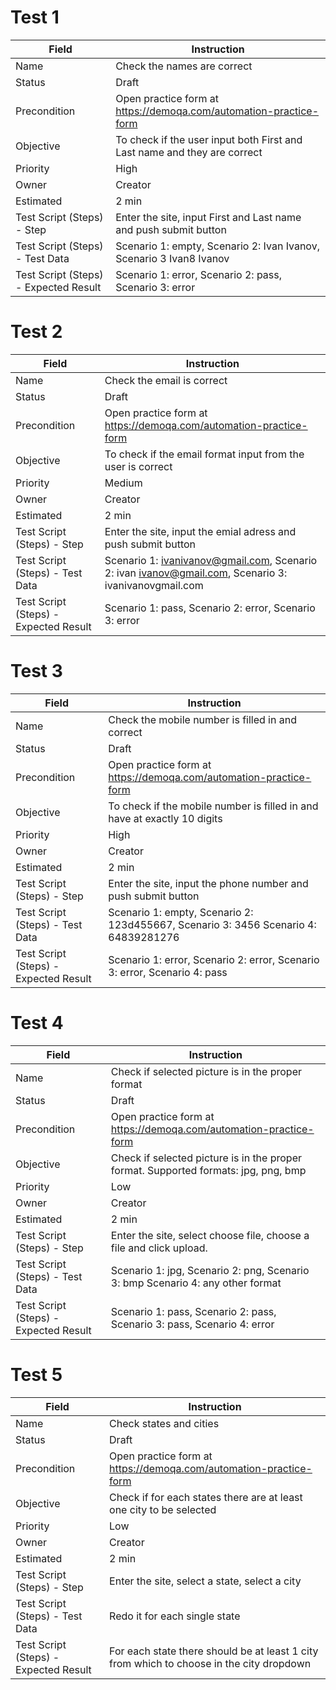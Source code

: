 
# Test 1
| Field                                 | Instruction                                                                         
| ------------------------------------- | ----------------------------------------------------------------------------------- 
| Name                                  | Check the names are correct 
| Status                                | Draft                 
| Precondition                          | Open practice form at https://demoqa.com/automation-practice-form
| Objective                             | To check if the user input both First and Last name and they are correct        
| Priority                              | High                     
| Owner                                 | Creator                                     
| Estimated                             | 2 min       
| Test Script (Steps) - Step            | Enter the site, input First and Last name and push submit button                                                    
| Test Script (Steps) - Test Data       | Scenario 1: empty, Scenario 2: Ivan Ivanov, Scenario 3 Ivan8 Ivanov                                   
| Test Script (Steps) - Expected Result | Scenario 1: error, Scenario 2: pass, Scenario 3: error    

# Test 2
| Field                                 | Instruction                                                                         
| ------------------------------------- | ----------------------------------------------------------------------------------- 
| Name                                  | Check the email is correct
| Status                                | Draft                 
| Precondition                          | Open practice form at https://demoqa.com/automation-practice-form
| Objective                             | To check if the email format input from the user is correct        
| Priority                              | Medium                     
| Owner                                 | Creator                                     
| Estimated                             | 2 min       
| Test Script (Steps) - Step            | Enter the site, input the emial adress and push submit button                                                    
| Test Script (Steps) - Test Data       | Scenario 1: ivanivanov@gmail.com, Scenario 2: ivan ivanov@gmail.com, Scenario 3: ivanivanovgmail.com                                
| Test Script (Steps) - Expected Result | Scenario 1: pass, Scenario 2: error, Scenario 3: error    

# Test 3
| Field                                 | Instruction                                                                         
| ------------------------------------- | ----------------------------------------------------------------------------------- 
| Name                                  | Check the mobile number is filled in and correct
| Status                                | Draft                 
| Precondition                          | Open practice form at https://demoqa.com/automation-practice-form
| Objective                             | To check if the mobile number is filled in and have at exactly 10 digits       
| Priority                              | High                     
| Owner                                 | Creator                                     
| Estimated                             | 2 min       
| Test Script (Steps) - Step            | Enter the site, input the phone number and push submit button                                                
| Test Script (Steps) - Test Data       | Scenario 1: empty, Scenario 2: 123d455667, Scenario 3: 3456 Scenario 4: 64839281276                               
| Test Script (Steps) - Expected Result | Scenario 1: error, Scenario 2: error, Scenario 3: error, Scenario 4: pass   

# Test 4
| Field                                 | Instruction                                                                         
| ------------------------------------- | ----------------------------------------------------------------------------------- 
| Name                                  | Check if selected picture is in the proper format
| Status                                | Draft                 
| Precondition                          | Open practice form at https://demoqa.com/automation-practice-form
| Objective                             | Check if selected picture is in the proper format. Supported formats: jpg, png, bmp     
| Priority                              | Low                     
| Owner                                 | Creator                                     
| Estimated                             | 2 min       
| Test Script (Steps) - Step            | Enter the site, select choose file, choose a file and click upload.                                               
| Test Script (Steps) - Test Data       | Scenario 1: jpg, Scenario 2: png, Scenario 3: bmp Scenario 4: any other format                               
| Test Script (Steps) - Expected Result | Scenario 1: pass, Scenario 2: pass, Scenario 3: pass, Scenario 4: error  


# Test 5
| Field                                 | Instruction                                                                         
| ------------------------------------- | ----------------------------------------------------------------------------------- 
| Name                                  | Check states and cities
| Status                                | Draft                 
| Precondition                          | Open practice form at https://demoqa.com/automation-practice-form
| Objective                             | Check if for each states there are at least one city to be selected  
| Priority                              | Low                     
| Owner                                 | Creator                                     
| Estimated                             | 2 min       
| Test Script (Steps) - Step            | Enter the site, select a state, select a city                                               
| Test Script (Steps) - Test Data       | Redo it for each single state                              
| Test Script (Steps) - Expected Result | For each state there should be at least 1 city from which to choose in the city dropdown